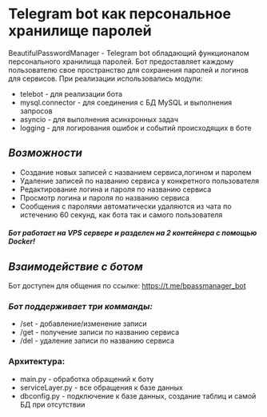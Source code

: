 # Telegram bot как персональное хранилище паролей
BeautifulPasswordManager - Telegram bot обладающий функционалом персонального хранилища паролей.
Бот предоставляет каждому пользователю свое пространство для сохранения паролей и логинов для сервисов.
При реализации использовались модули:

- telebot - для реализации бота
- mysql.connector - для соединения с БД MySQL и выполнения запросов
- asyncio - для выполнения асинхронных задач
- logging - для логирования ошибок и событий происходящих в боте
## **_Возможности_**

- Создание новых записей с названием сервиса,логином и паролем
- Удаление записей по названию сервиса у конкретного пользователя
- Редактирование логина и пароля по названию сервиса
- Просмотр логина и пароля по названию сервиса
- Сообщения с паролями автоматически удаляются из чата по истечению 60 секунд, как бота так и самого пользователя

#### **_Бот работает на VPS сервере и разделен на 2 контейнера с помощью Docker!_**
## **_Взаимодействие с ботом_**
Бот доступен для общения по ссылке: 
https://t.me/bpassmanager_bot

### **_Бот поддерживает три комманды:_**

- /set - добавление/изменение записи
- /get - получение записи по названию сервиса
- /del - удаление записи по названию сервиса

### Архитектура:

- main.py - обработка обращений к боту
- serviceLayer.py - все обращения к базе данных
- dbconfig.py - подключение к базе данных, создание таблиц и самой БД при отсутствии





